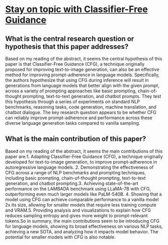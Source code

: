 # [Stay on topic with Classifier-Free Guidance](https://arxiv.org/abs/2306.17806)

## What is the central research question or hypothesis that this paper addresses?

Based on my reading of the abstract, it seems the central hypothesis of this paper is that Classifier-Free Guidance (CFG), a technique originally proposed for improving text-to-image generation, can also be an effective method for improving prompt-adherence in language models. Specifically, the authors hypothesize that using CFG during inference will result in generations from language models that better align with the given prompt, across a variety of prompting approaches like basic prompting, chain-of-thought prompting, text-to-text generation, and chatbot prompts. They test this hypothesis through a series of experiments on standard NLP benchmarks, reasoning tasks, code generation, machine translation, and chatbot dialogue. The key research question appears to be whether CFG can reliably improve prompt-adherence and performance across these diverse language generation tasks compared to vanilla sampling.


## What is the main contribution of this paper?

Based on my reading of the abstract, it seems the main contributions of this paper are:1. Adapting Classifier-Free Guidance (CFG), a technique originally developed for text-to-image generation, to improve prompt-adherence in autoregressive language models. 2. Demonstrating the effectiveness of CFG across a range of NLP benchmarks and prompting techniques, including basic prompting, chain-of-thought prompting, text-to-text generation, and chatbot prompting.3. Achieving state-of-the-art performance on the LAMBADA benchmark using LLaMA-7B with CFG, outperforming even much larger models like PaLM-540B. 4. Showing that a model using CFG can achieve comparable performance to a vanilla model 2x its size, allowing for smaller models that require less training compute and VRAM.5. Providing analysis and visualizations to explain how CFG reduces sampling entropy and gives more weight to prompt-relevant tokens.So in summary, the main contributions seem to be introducing CFG for language models, showing its broad effectiveness on various NLP tasks, achieving a new SOTA, and analyzing how it impacts model behavior. The potential for smaller models with CFG is also notable.
